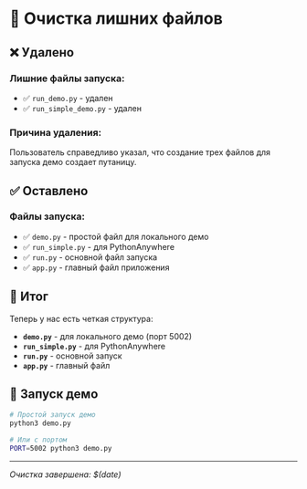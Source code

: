 # 🧹 Очистка лишних файлов

## ❌ **Удалено**

### Лишние файлы запуска:
- ✅ `run_demo.py` - удален
- ✅ `run_simple_demo.py` - удален

### Причина удаления:
Пользователь справедливо указал, что создание трех файлов для запуска демо создает путаницу.

## ✅ **Оставлено**

### Файлы запуска:
- ✅ `demo.py` - простой файл для локального демо
- ✅ `run_simple.py` - для PythonAnywhere
- ✅ `run.py` - основной файл запуска
- ✅ `app.py` - главный файл приложения

## 🎯 **Итог**

Теперь у нас есть четкая структура:
- **`demo.py`** - для локального демо (порт 5002)
- **`run_simple.py`** - для PythonAnywhere
- **`run.py`** - основной запуск
- **`app.py`** - главный файл

## 🚀 **Запуск демо**

```bash
# Простой запуск демо
python3 demo.py

# Или с портом
PORT=5002 python3 demo.py
```

---

*Очистка завершена: $(date)*




